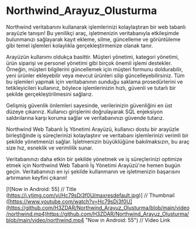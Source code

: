 # Northwind_Arayuz_Olusturma
Northwind veritabanını kullanarak işlemlerinizi kolaylaştıran bir web tabanlı arayüzle tanışın! Bu yenilikçi araç, işletmenizin veritabanıyla etkileşimde bulunmanızı sağlayarak kayıt ekleme, silme, güncelleme ve görüntüleme gibi temel işlemleri kolaylıkla gerçekleştirmenize olanak tanır.

Arayüzün kullanımı oldukça basittir. Müşteri yönetimi, kategori yönetimi, ürün siparişi ve personel yönetimi gibi birçok önemli işlemi destekler. Örneğin, müşteri bilgilerini güncellemek için müşteri formunu doldurabilir, yeni ürünler ekleyebilir veya mevcut ürünleri silip güncelleyebilirsiniz. Tüm bu işlemleri yapmak için veritabanının sunduğu saklama prosedürlerini ve tetikleyicileri kullanırız, böylece işlemlerinizin hızlı, güvenli ve tutarlı bir şekilde gerçekleştirilmesini sağlarız.

Gelişmiş güvenlik önlemleri sayesinde, verilerinizin güvenliğini en üst düzeye çıkarırız. Kullanıcı girişlerini doğrulayarak SQL enjeksiyon saldırılarına karşı koruma sağlar ve veritabanınızı güvende tutarız.

Northwind Web Tabanlı İş Yönetimi Arayüzü, kullanıcı dostu bir arayüzle birleştiğinde iş süreçlerinizi kolaylaştırır ve veritabanı işlemlerinizi verimli bir şekilde yönetmenizi sağlar. İşletmenizin büyüklüğüne bakılmaksızın, bu araç size hız, esneklik ve verimlilik sunar.

Veritabanınızı daha etkin bir şekilde yönetmek ve iş süreçlerinizi optimize etmek için Northwind Web Tabanlı İş Yönetimi Arayüzü'ne hemen bugün geçin. Veritabanınızı en iyi şekilde kullanmanın ve işletmenizin başarısını artırmanın keyfini çıkarın!


[![Now in Android: 55]          // Title
(https://i.ytimg.com/vi/Hc79sDi3f0U/maxresdefault.jpg)] // Thumbnail
([https://www.youtube.com/watch?v=Hc79sDi3f0U](https://github.com/H3ZDAR/Northwind_Arayuz_Olusturma/blob/main/video/northwind.mp4)https://github.com/H3ZDAR/Northwind_Arayuz_Olusturma/blob/main/video/northwind.mp4 "Now in Android: 55")    // Video Link
